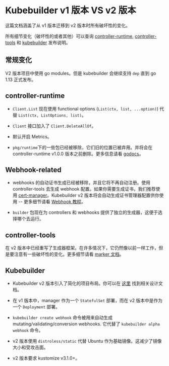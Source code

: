 # Kubebuilder v1 版本 VS v2 版本

这篇文档涵盖了从 v1 版本迁移到 v2 版本时所有破坏性的变化。

所有细节变化（破坏性的或者其他）可以查询 [controller-runtime](https://github.com/kubernetes-sigs/controller-runtime/releases),
[controller-tools](https://github.com/kubernetes-sigs/controller-tools/releases) 和 [kubebuilder](https://github.com/kubernetes-sigs/kubebuilder/releases) 发布说明。

## 常规变化

V2 版本项目中使用 go modules。但是 kubebuilder 会继续支持 `dep` 直到 go 1.13 正式发布。

## controller-runtime

- `Client.List` 现在使用 functional options (`List(ctx, list, ...option)`) 代替 `List(ctx, ListOptions, list)`。
- `Client` 接口加入了 `Client.DeleteAllOf`。

- 默认开启 Metrics。

- `pkg/runtime`下的一些包已经被移除，它们旧的位置已被弃用。并将会在 controller-runtime v1.0.0 版本之前删除。更多信息请看 [godocs][pkg-runtime-godoc]。

## Webhook-related

- webhooks 的自动证书生成已经被移除，并且它将不再自动注册。使用 controller-tools 去生成 webhook 配置。如果你需要生成证书，我们推荐使用 [cert-manager](https://github.com/jetstack/cert-manager)。Kubebuilder v2 版本将会自动生成证书管理器配置供你使用 -- 更多细节请看 [Webhook 教程](/cronjob-tutorial/webhook-implementation.md)。

- `builder` 包现在为 controllers 和 webhooks 提供了独立的生成器，这便于选择哪个去运行。

## controller-tools

在 v2 版本中已经重写了生成器框架。在许多情况下，它仍然像以前一样工作，但是要注意有一些破坏性的变化。更多细节请看 [marker 文档](/reference/markers.md)。

## Kubebuilder

- Kubebuilder v2 版本引入了简化的项目布局。你可以在 [这里](https://github.com/kubernetes-sigs/kubebuilder/blob/master/designs/simplified-scaffolding.md) 找到相关设计文档。

- 在 v1 版本中，manager 作为一个 `StatefulSet` 部署，而在 v2 版本中是作为一个 `Deployment` 部署。

- `kubebuilder create webhook` 命令被用来自动生成 mutating/validating/conversion webhooks. 它代替了 `kubebuilder alpha webhook` 命令。
- v2 版本使用 `distroless/static` 代替 Ubuntu 作为基础镜像。这减少了镜像大小和受攻击面。

- v2 版本要求 kustomize v3.1.0+。

[LeaderElectionRunable]: https://pkg.go.dev/sigs.k8s.io/controller-runtime/pkg/manager?tab=doc#LeaderElectionRunnable
[pkg-runtime-godoc]: https://pkg.go.dev/sigs.k8s.io/controller-runtime/pkg/runtime?tab=doc

